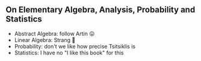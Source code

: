## On Elementary Algebra, Analysis, Probability and Statistics

- Abstract Algebra: follow Artin :stuck_out_tongue:
- Linear Algebra: Strang :black_heart:
- Probability: don't we like how precise Tsitsiklis is
- Statistics: I have no "I like this book" for this
